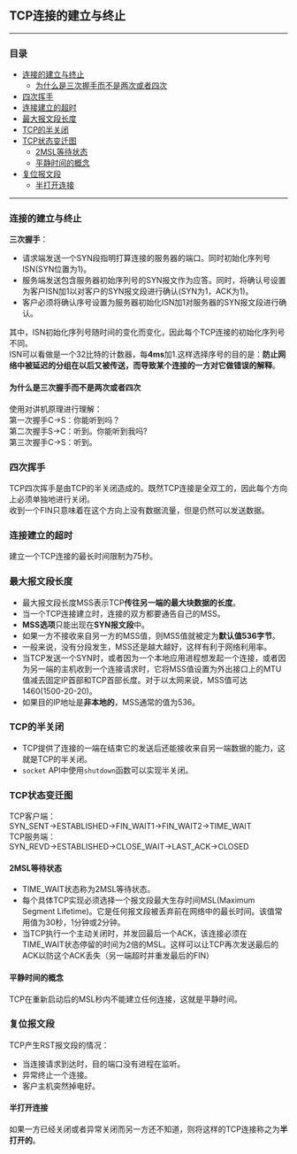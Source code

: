 ## TCP连接的建立与终止
- - -

### 目录 


* [连接的建立与终止](#连接的建立与终止)
	* [为什么是三次握手而不是两次或者四次](#为什么是三次握手而不是两次或者四次)
* [四次挥手](#四次挥手)
* [连接建立的超时](#连接建立的超时)
* [最大报文段长度 ](#最大报文段长度-)
* [TCP的半关闭](#tcp的半关闭)
* [TCP状态变迁图](#tcp状态变迁图)
	* [2MSL等待状态](#2msl等待状态)
	* [平静时间的概念](#平静时间的概念)
* [复位报文段](#复位报文段)
	* [半打开连接](#半打开连接)

* * *

### 连接的建立与终止
**三次握手**：  

- 请求端发送一个SYN段指明打算连接的服务器的端口。同时初始化序列号ISN(SYN位置为1)。
- 服务端发送包含服务器初始序列号的SYN报文作为应答。同时，将确认号设置为客户ISN加1以对客户的SYN报文段进行确认(SYN为1，ACK为1)。
- 客户必须将确认序号设置为服务器初始化ISN加1对服务器的SYN报文段进行确认。

其中，ISN初始化序列号随时间的变化而变化，因此每个TCP连接的初始化序列号不同。  
ISN可以看做是一个32比特的计数器，每**4ms**加1.这样选择序号的目的是：**防止网络中被延迟的分组在以后又被传送，而导致某个连接的一方对它做错误的解释**。

#### 为什么是三次握手而不是两次或者四次
使用对讲机原理进行理解：  
第一次握手C->S：你能听到吗？  
第二次握手S->C：听到。你能听到我吗?  
第三次握手C->S：听到。  

### 四次挥手
TCP四次挥手是由TCP的半关闭造成的。既然TCP连接是全双工的，因此每个方向上必须单独地进行关闭。  
收到一个FIN只意味着在这个方向上没有数据流量，但是仍然可以发送数据。

### 连接建立的超时
建立一个TCP连接的最长时间限制为75秒。  

### 最大报文段长度  

- 最大报文段长度MSS表示TCP**传往另一端的最大块数据的长度**。   
- 当一个TCP连接建立时，连接的双方都要通告自己的MSS。  
- **MSS选项**只能出现在**SYN报文段**中。  
- 如果一方不接收来自另一方的MSS值，则MSS值就被定为**默认值536字节**。
- 一般来说，没有分段发生，MSS还是越大越好，这样有利于网络利用率。  
- 当TCP发送一个SYN时，或者因为一个本地应用进程想发起一个连接，或者因为另一端的主机收到一个连接请求时，它将MSS值设置为外出接口上的MTU值减去固定IP首部和TCP首部长度。对于以太网来说，MSS值可达1460(1500-20-20)。  
- 如果目的IP地址是**非本地的**，MSS通常的值为536。  

### TCP的半关闭 

- TCP提供了连接的一端在结束它的发送后还能接收来自另一端数据的能力，这就是TCP的半关闭。  
- `socket` API中使用`shutdown`函数可以实现半关闭。  

### TCP状态变迁图
TCP客户端：  
SYN_SENT->ESTABLISHED->FIN_WAIT1->FIN_WAIT2->TIME_WAIT   
TCP服务端：  
SYN_REVD->ESTABLISHED->CLOSE_WAIT->LAST_ACK->CLOSED  

#### 2MSL等待状态

- TIME_WAIT状态称为2MSL等待状态。  
- 每个具体TCP实现必须选择一个报文段最大生存时间MSL(Maximum Segment Lifetime)。它是任何报文段被丢弃前在网络中的最长时间。该值常用值为30秒，1分钟或2分钟。  
- 当TCP执行一个主动关闭时，并发回最后一个ACK，该连接必须在TIME_WAIT状态停留的时间为2倍的MSL。这样可以让TCP再次发送最后的ACK以防这个ACK丢失（另一端超时并重发最后的FIN）

#### 平静时间的概念
TCP在重新启动后的MSL秒内不能建立任何连接，这就是平静时间。  

### 复位报文段 
TCP产生RST报文段的情况：  

- 当连接请求到达时，目的端口没有进程在监听。  
- 异常终止一个连接。  
- 客户主机突然掉电好。   

#### 半打开连接
如果一方已经关闭或者异常关闭而另一方还不知道，则将这样的TCP连接称之为**半打开的**。

